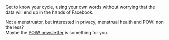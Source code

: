 Get to know your cycle, using your own words without worrying that the data will end up in the hands of Facebook.

Not a menstruator, but interested in privacy, menstrual health and POW! non the less?  
Maybe the [POW! newsletter](https://www.usepow.app/newsletter/sign-up) is something for you.
